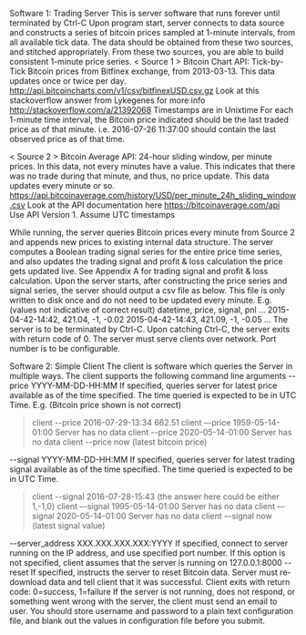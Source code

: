 
Software 1: Trading Server
This is server software that runs forever until terminated by Ctrl-C
Upon program start, server connects to data source and constructs a series of bitcoin prices sampled at 1-minute intervals, from all available tick data.
The data should be obtained from these two sources, and stitched appropriately. From these two sources, you are able to build consistent 1-minute price series.
< Source 1 >
Bitcoin Chart API: Tick-by-Tick Bitcoin prices from Bitfinex exchange, from 2013-03-13. This data updates once or twice per day.
http://api.bitcoincharts.com/v1/csv/bitfinexUSD.csv.gz
Look at this stackoverflow answer from Lykegenes for more info http://stackoverflow.com/a/21392068
Timestamps are in Unixtime
For each 1-minute time interval, the Bitcoin price indicated should be the last traded price as of that minute. i.e. 2016-07-26 11:37:00 should contain the last observed price as of that time. 

< Source 2 >
Bitcoin Average API: 24-hour sliding window, per minute prices. In this data, not  every minutes have a value. This indicates that there was no trade during that minute, and thus, no price update. This data updates every minute or so.
https://api.bitcoinaverage.com/history/USD/per_minute_24h_sliding_window.csv
Look at the API documentation here
https://bitcoinaverage.com/api
Use API Version 1. 
Assume UTC timestamps

While running, the server queries Bitcoin prices every minute from Source 2 and appends new prices to existing internal data structure.
The server computes a Boolean trading signal series for the entire price time series, and also updates the trading signal and profit & loss calculation the price gets updated live. See Appendix A for trading signal and profit & loss calculation.
Upon the server starts, after constructing the price series and signal series, the server should output a csv file as below. This file is only written to disk once and do not need to be updated every minute.
E.g. (values not indicative of correct result)
datetime, price, signal, pnl
…
2015-04-42-14:42, 421.04, -1, -0.02
2015-04-42-14:43, 421.09, -1, -0.05
…
The server is to be terminated by Ctrl-C. Upon catching Ctrl-C, the server exits with return code of 0.
The server must serve clients over network. Port number is to be configurable.

Software 2: Simple Client
The client is software which queries the Server in multiple ways.
The client supports the following command line arguments
--price YYYY-MM-DD-HH:MM
If specified, queries server for latest price available as of the time specified. The time queried is expected to be in UTC Time.
E.g. (Bitcoin price shown is not correct)
> client --price 2016-07-29-13:34
662.51
> client –-price 1959-05-14-01:00 
Server has no data 
> client --price 2020-05-14-01:00 
Server has no data
> client --price now
(latest bitcoin price)

--signal YYYY-MM-DD-HH:MM
If specified, queries server for latest trading signal available as of the time specified. The time queried is expected to be in UTC Time.
> client --signal 2016-07-28-15:43
(the answer here could be either 1,-1,0)
> client –-signal 1995-05-14-01:00 
Server has no data 
> client –-signal 2020-05-14-01:00 
Server has no data
> client –-signal now
(latest signal value)

--server_address XXX.XXX.XXX.XXX:YYYY
If specified, connect to server running on the IP address, and use specified port number. If this option is not specified, client assumes that the server is running on 127.0.0.1:8000
--reset
If specified, instructs the server to reset Bitcoin data. Server must re-download data and tell client that it was successful.
Client exits with return code: 0=success, 1=failure
If the server is not running, does not respond, or something went wrong with the server, the client must send an email to user. You should store username and password to a plain text configuration file, and blank out the values in configuration file before you submit.
